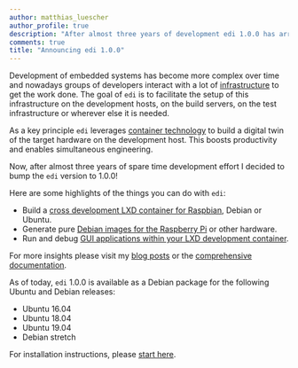 ```yaml
---
author: matthias_luescher
author_profile: true
description: "After almost three years of development edi 1.0.0 has arrived!"
comments: true
title: "Announcing edi 1.0.0"
---
```


Development of embedded systems has become more complex over time and nowadays groups of developers interact
with a lot of [infrastructure](/Infrastructure-at-Your-Fingertips/) to get the work done.
The goal of `edi` is to facilitate the setup of this
infrastructure on the development hosts, on the build servers, on the test infrastructure or wherever else
it is needed.

As a key principle `edi` leverages [container technology](https://linuxcontainers.org/)
to build a digital twin of the target hardware
on the development host. This boosts productivity and enables simultaneous engineering.

Now, after almost three years of spare time development effort I decided to bump the `edi` version to 1.0.0!

Here are some highlights of the things you can do with `edi`:

- Build a [cross development LXD container for Raspbian](/Cross-Compiling-for-Raspbian/), Debian or Ubuntu.
- Generate pure [Debian images for the Raspberry Pi](/A-new-Approach-to-Operating-System-Image-Generation/)
or other hardware.
- Run and debug [GUI applications within your LXD development container](/Running-GUI-Applications-Within-LXD-Container/).

For more insights please visit my [blog posts](/blog/) or the
[comprehensive documentation](http://docs.get-edi.io/en/latest/).

As of today, `edi` 1.0.0 is available as a Debian package for the following Ubuntu and Debian releases:

- Ubuntu 16.04
- Ubuntu 18.04
- Ubuntu 19.04
- Debian stretch

For installation instructions, please [start here](http://docs.get-edi.io/en/latest/getting_started.html).
